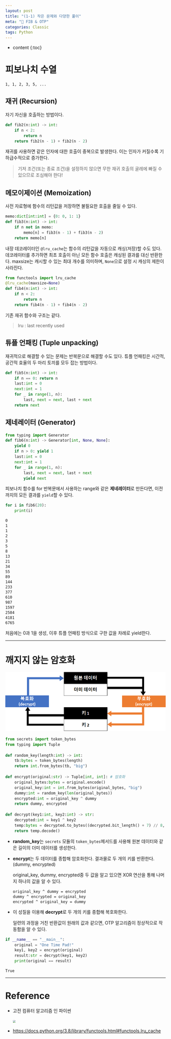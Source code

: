 ```yaml
---
layout: post
title: "(1-1) 작은 문제와 다양한 풀이"
meta: "🎲 FIB & OTP"
categories: Classic
tags: Python
---
```


* content
{:toc}

# 피보나치 수열

```
1, 1, 2, 3, 5, ...
```

## 재귀 (Recursion)

자기 자신을 호출하는 방법이다.

```python
def fib2(n:int) -> int:
    if n < 2:
        return n
    return fib2(n - 1) + fib2(n - 2)
```

재귀를 사용하면 같은 인자에 대한 호출이 중복으로 발생한다. 이는 인자가 커질수록 기하급수적으로 증가한다.

> 기저 조건(또는 종료 조건)을 설정하지 않으면 무한 재귀 호출의 굴레에 빠질 수 있으므로 조심해야 한다!

## 메모이제이션 (Memoization)

사전 자료형에 함수의 리턴값을 저장하면 불필요한 호출을 줄일 수 있다.

```python
memo:dict[int:int] = {0: 0, 1: 1}
def fib3(n:int) -> int:
    if n not in memo:
        memo[n] = fib3(n - 1) + fib3(n - 2)
    return memo[n]
```

내장 데코레이터인 `@lru_cache`는 함수의 리턴값을 자동으로 캐싱(저장)할 수도 있다. 데코레이터를 추가하면 최초 호출이 아닌 모든 함수 호출은 캐싱된 결과를 대신 반환한다. maxsize는 캐시할 수 있는 최대 개수를 의미하며, `None`으로 설정 시 캐싱의 제한이 사라진다.

```python
from functools import lru_cache
@lru_cache(maxsize=None)
def fib4(n:int) -> int:
    if n < 2:
        return n
    return fib4(n - 1) + fib4(n - 2)
```

기존 재귀 함수와 구조는 같다.

> lru : last recently used

## 튜플 언패킹 (Tuple unpacking)

재귀적으로 해결할 수 있는 문제는 반복문으로 해결할 수도 있다. 튜플 언패킹은 시간적, 공간적 효율의 두 마리 토끼를 모두 잡는 방법이다.

```python
def fib5(n:int) -> int:
    if n == 0: return n
    last:int = 0
    next:int = 1
    for _ in range(1, n):
        last, next = next, last + next
    return next
```

## 제네레이터 (Generator)

```python
from typing import Generator
def fib6(n:int) -> Generator[int, None, None]:
    yield 0
    if n > 0: yield 1
    last:int = 0
    next:int = 1
    for _ in range(1, n):
        last, next = next, last + next
        yield next
```

피보나치 함수를 for 반복문에서 사용하는 range와 같은 **제네레이터**로 만든다면, 이전까지의 모든 결과를 `yield`할 수 있다.

```python
for i in fib6(20):
    print(i)
```

```
0
1   
1   
2   
3   
5   
8   
13  
21  
34  
55  
89  
144 
233 
377 
610 
987 
1597
2584
4181
6765
```

처음에는 0과 1을 생성, 이후 튜플 언패킹 방식으로 구한 값을 차례로 yield한다.

---

# 깨지지 않는 암호화



![](https://github.com/B31l/B31l.github.io/blob/master/img/Classic_Computer_Science_Problems/encrypt-01.png?raw=true)

```python
from secrets import token_bytes
from typing import Tuple

def random_key(length:int) -> int:
    tb:bytes = token_bytes(length)
    return int.from_bytes(tb, "big")

def encrypt(original:str) -> Tuple[int, int]: # 암호화
    original_bytes:bytes = original.encode()
    original_key:int = int.from_bytes(original_bytes, "big")
    dummy:int = random_key(len(original_bytes))
    encrypted:int = original_key ^ dummy
    return dummy, encrypted

def decrypt(key1:int, key2:int) -> str:
    decrypted:int = key1 ^ key2
    temp:bytes = decrypted.to_bytes((decrypted.bit_length() + 7) // 8, "big")
    return temp.decode()
```

- **random_key**는 `secrets` 모듈의 `token_bytes`메서드를 사용해 원본 데이터와 같은 길이의 더미 데이터를 생성한다.

- **encrypt**는 두 데이터를 종합해 암호화한다. 결과물로 두 개의 키를 반환한다. (dummy, encrypted)

  original_key, dummy, encrypted중 두 값을 알고 있으면 XOR 연산을 통해 나머지 하나의 값을 알 수 있다.

  ```
  original_key ^ dummy = encrypted
  dummy ^ encrypted = original_key
  encrypted ^ original_key = dummy
  ```

- 이 성질을 이용해 **decrypt**로 두 개의 키를 종합해 복호화한다. 

  일련의 과정을 거친 반환값이 원래의 값과 같으면, OTP 알고리즘이 정상적으로 작동함을 알 수 있다.

```python
if __name__ == "__main__":
    original = "One Time Pad!"
    key1, key2 = encrypt(original)
    result:str = decrypt(key1, key2)
    print(original == result)
```

```
True
```

---

# Reference

- 고전 컴퓨터 알고리즘 인 파이썬

  <img src="https://image.aladin.co.kr/product/21766/43/cover500/k382636009_1.jpg" style="zoom:50%;" />

- <https://docs.python.org/3.8/library/functools.html#functools.lru_cache>

